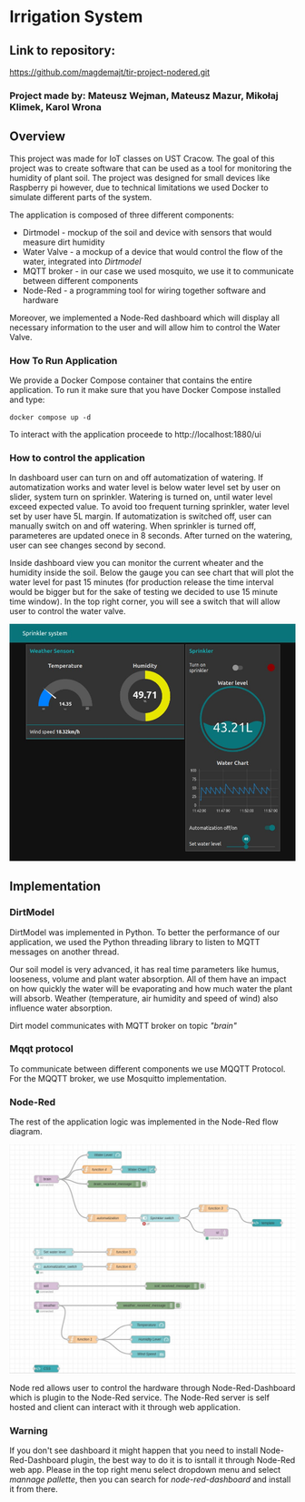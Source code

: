 # Irrigation System

## Link to repository:

https://github.com/magdemajt/tir-project-nodered.git

### Project made by: Mateusz Wejman, Mateusz Mazur, Mikołaj Klimek, Karol Wrona

## Overview

This project was made for IoT classes on UST Cracow. The goal of this project was to create software that can be used as a tool for monitoring the humidity of plant soil. The project was designed for small devices like Raspberry pi however, due to technical limitations we used Docker to simulate different parts of the system.

The application is composed of three different components:
- Dirtmodel - mockup of the soil and device with sensors that would measure dirt humidity
- Water Valve - a mockup of a device that would control the flow of the water, integrated into *Dirtmodel*
- MQTT broker - in our case we used mosquito, we use it to communicate between different components
- Node-Red - a programming tool for wiring together software and hardware

Moreover, we implemented a Node-Red dashboard which will display all necessary information to the user and will allow him to control the Water Valve.

### How To Run Application

We provide a Docker Compose container that contains the entire application. To run it make sure that you have Docker Compose installed and type:

```
docker compose up -d
```

To interact with the application proceede to http://localhost:1880/ui

### How to control the application

In dashboard user can turn on and off automatization of watering. If automatization works and water level is below water level set by user on slider, system turn on sprinkler. Watering is turned on, until water level exceed expected value. To avoid too frequent turning sprinkler, water level set by user have 5L margin. If automatization is switched off, user can manually switch on and off watering. When sprinkler is turned off, parameteres are updated onece in 8 seconds. After turned on the watering, user can see changes second by second.  

Inside dashboard view you can monitor the current wheater and the humidity inside the soil. Below the gauge you can see chart that will plot the water level for past 15 minutes (for production release the time interval would be bigger but for the sake of testing we decided to use 15 minute time window). In the top right corner, you will see a switch that will allow user to control the water valve.

![dashboard](./dashboard.jpg)

## Implementation

### DirtModel

DirtModel was implemented in Python. To better the performance of our application, we used the Python threading library to listen to MQTT messages on another thread.

Our soil model is very advanced, it has real time parameters like humus, looseness, volume and plant water absorption. All of them have an impact on how quickly the water will be evaporating and how much water the plant will absorb. Weather (temperature, air humidity and speed of wind) also influence water absorption.

Dirt model communicates with MQTT broker on topic *"brain"*

### Mqqt protocol

To communicate between different components we use MQQTT Protocol. For the MQQTT broker, we use Mosquitto implementation.

### Node-Red

The rest of the application logic was implemented in the Node-Red flow diagram.

![flow](./flow.jpg)

Node red allows user to control the hardware through Node-Red-Dashboard which is plugin to the Node-Red service. The Node-Red server is self hosted and client can interact with it through web application.

### Warning

If you don't see dashboard it might happen that you need to install Node-Red-Dashboard plugin, the best way to do it is to isntall it through Node-Red web app. Please in the top right menu select dropdown menu and select *mannage pallette*, then you can search for *node-red-dashboard* and install it from there. 